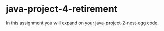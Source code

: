 # java-project-4-retirement
In this assignment you will expand on your java-project-2-nest-egg code.

